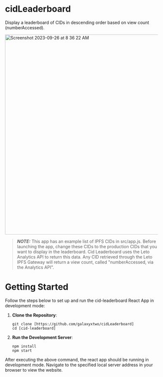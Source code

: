 # cidLeaderboard
Display a leaderboard of CIDs in descending order based on view count (numberAccessed).


<img width="656" alt="Screenshot 2023-09-26 at 8 36 22 AM" src="https://github.com/galaxyxtwo/cidLeaderboard/assets/90220293/eff91783-6d2d-4e22-9b97-241e166adf26">


> **_NOTE:_** This app has an example list of IPFS CIDs in src/app.js. Before launching the app, change these CIDs to the production CIDs that you want to display in the leaderboard. Cid Leaderboard uses the Leto Analytics API to return this data. Any CID retrieved through the Leto IPFS Gateway will return a view count, called "numberAccessed, via the Analytics API".


# Getting Started
Follow the steps below to set up and run the cid-leaderboard React App in development mode:

1. **Clone the Repository**:
  
    ```
    git clone [https://github.com/galaxyxtwo/cidLeaderboard]
    cd [cid-leaderboard]
    ```



2. **Run the Development Server**:
    ```
    npm install
    npm start
    ```

After executing the above command, the react app should be running in development mode. Navigate to the specified local server address in your browser to view the website.
